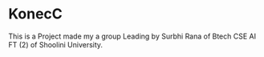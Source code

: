 # KonecC
This is a Project made my a group Leading by Surbhi Rana of Btech CSE AI FT (2) of Shoolini University.
